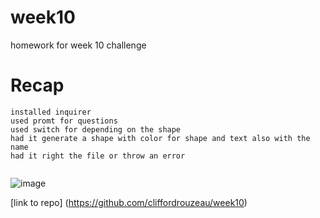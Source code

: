# week10

homework for week 10 challenge

# Recap

```
installed inquirer
used promt for questions
used switch for depending on the shape
had it generate a shape with color for shape and text also with the name
had it right the file or throw an error


```

![image](https://github.com/cliffordrouzeau/week10/assets/142095138/1a75259f-50e4-43c8-aacc-84cdd28f9ace)


[link to repo] (https://github.com/cliffordrouzeau/week10)


